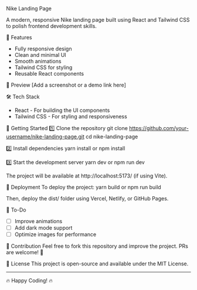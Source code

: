  Nike Landing Page

A modern, responsive Nike landing page built using React and Tailwind CSS to polish frontend development skills.

 🚀 Features
- Fully responsive design
- Clean and minimal UI
- Smooth animations
- Tailwind CSS for styling
- Reusable React components

 📸 Preview
[Add a screenshot or a demo link here]

 🛠️ Tech Stack
- React - For building the UI components
- Tailwind CSS - For styling and responsiveness

 🚀 Getting Started
 1️⃣ Clone the repository
git clone https://github.com/your-username/nike-landing-page.git
cd nike-landing-page

 2️⃣ Install dependencies
yarn install or npm install

 3️⃣ Start the development server
yarn dev or npm run dev

The project will be available at http://localhost:5173/ (if using Vite).

 📌 Deployment
To deploy the project:
yarn build or npm run build

Then, deploy the dist/ folder using Vercel, Netlify, or GitHub Pages.

 🎯 To-Do
- [ ] Improve animations
- [ ] Add dark mode support
- [ ] Optimize images for performance

 🤝 Contribution
Feel free to fork this repository and improve the project. PRs are welcome! 🚀

 📜 License
This project is open-source and available under the MIT License.

---

🔥 Happy Coding! 🔥

